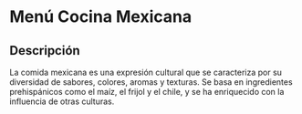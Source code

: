 # Menú Cocina Mexicana

## Descripción
La comida mexicana es una expresión cultural que se caracteriza por su diversidad de sabores, colores, aromas y texturas. Se basa en ingredientes prehispánicos como el maíz, el frijol y el chile, y se ha enriquecido con la influencia de otras culturas. 
